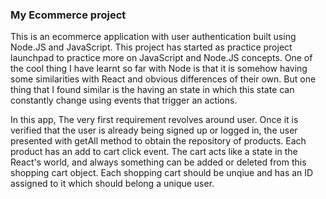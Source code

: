 ### My Ecommerce project

This is an ecommerce application with user authentication built using Node.JS and JavaScript. This project has started as practice project launchpad to practice more on JavaScript and Node.JS concepts. One of the cool thing I have learnt so far with Node is that it is somehow having some similarities with React and obvious differences of their own. But one thing that I found similar is the having an state in which this state can constantly change using events that trigger an actions.

In this app, The very first requirement revolves around user. Once it is verified that the user is already being signed up or logged in, the user presented with getAll method to obtain the repository of products. Each product has an add to cart click event. The cart acts like a state in the React's world, and always something can be added or deleted from this shopping cart object. Each shopping cart should be unqiue and has an ID assigned to it which should belong a unique user.
